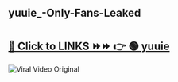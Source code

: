 
 ## yuuie_-Only-Fans-Leaked

# <h2><a href="https://clipsfans.com/yuuie_&ref=git">🔗 Click to LINKS ⏩⏩ 👉 🟢 yuuie  </a></h2>

<a href="https://clipsfans.com/yuuie_&ref=git" rel="nofollow" data-target="animated-image.originalLink"><img src="https://i.ibb.co.com/xMMVF88/686577567.gif" alt="Viral Video Original" style="max-width: 100%; display: inline-block;" data-target="animated-image.originalImage"></a>
